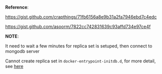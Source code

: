 **Reference**: 

https://gist.github.com/crapthings/71fb6156a8e9b31a2fa7946ebd7c4edc

https://gist.github.com/asoorm/7822cc742831639c93affd734e97ce4f


**NOTE**: 

It need to wait a few minutes for replica set is setuped, then connect to mongodb server

Cannot create replica set in `docker-entrypoint-initdb.d`, for more detail, see [here](https://github.com/docker-library/mongo/issues/246#issuecomment-500303852)

